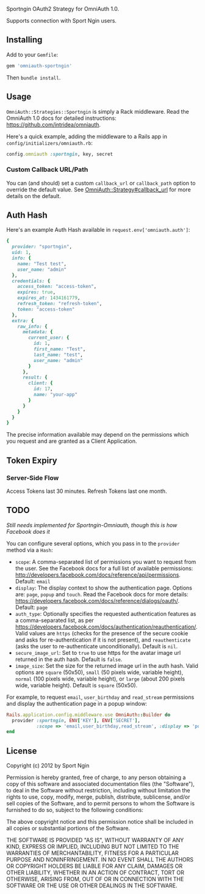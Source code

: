 Sportngin OAuth2 Strategy for OmniAuth 1.0.

Supports connection with Sport Ngin users.

## Installing

Add to your `Gemfile`:

```ruby
gem 'omniauth-sportngin'
```

Then `bundle install`.

## Usage

`OmniAuth::Strategies::Sportngin` is simply a Rack middleware. Read the OmniAuth 1.0 docs for detailed instructions: https://github.com/intridea/omniauth.

Here's a quick example, adding the middleware to a Rails app in `config/initializers/omniauth.rb`:

```ruby
config.omniauth :sportngin, key, secret
```

### Custom Callback URL/Path

You can (and should) set a custom `callback_url` or `callback_path` option to override the default value. See [OmniAuth::Strategy#callback_url](https://github.com/intridea/omniauth/blob/master/lib/omniauth/strategy.rb#L411) for more details on the default.

## Auth Hash

Here's an example Auth Hash available in `request.env['omniauth.auth']`:

```ruby
{
  provider: "sportngin",
  uid: 1,
  info: {
    name: "Test test",
    user_name: "admin"
  },
  credentials: {
    access_token: "access-token",
    expires: true,
    expires_at: 1434161779,
    refresh_token: "refresh-token",
    token: "access-token"
  },
  extra: {
    raw_info: {
      metadata: {
        current_user: {
          id: 1,
          first_name: "Test",
          last_name: "test",
          user_name: "admin"
        }
      },
      result: {
        client: {
          id: 17,
          name: "your-app"
        }
      }
    }
  }
}
```

The precise information available may depend on the permissions which you request and are granted
as a Client Application.

## Token Expiry
### Server-Side Flow

Access Tokens last 30 minutes. Refresh Tokens last one month.

## TODO

*Still needs implemented for Sportngin-Omniauth, though this is how Facebook does it*

You can configure several options, which you pass in to the `provider` method via a `Hash`:

* `scope`: A comma-separated list of permissions you want to request from the user. See the Facebook docs for a full list of available permissions: http://developers.facebook.com/docs/reference/api/permissions. Default: `email`
* `display`: The display context to show the authentication page. Options are: `page`, `popup` and `touch`. Read the Facebook docs for more details: https://developers.facebook.com/docs/reference/dialogs/oauth/. Default: `page`
* `auth_type`: Optionally specifies the requested authentication features as a comma-separated list, as per https://developers.facebook.com/docs/authentication/reauthentication/.
Valid values are `https` (checks for the presence of the secure cookie and asks for re-authentication if it is not present), and `reauthenticate` (asks the user to re-authenticate unconditionally). Default is `nil`.
* `secure_image_url`: Set to `true` to use https for the avatar image url returned in the auth hash. Default is `false`.
* `image_size`: Set the size for the returned image url in the auth hash. Valid options are `square` (50x50), `small` (50 pixels wide, variable height), `normal` (100 pixels wide, variable height), or `large` (about 200 pixels wide, variable height). Default is `square` (50x50).

For example, to request `email`, `user_birthday` and `read_stream` permissions and display the authentication page in a popup window:

```ruby
Rails.application.config.middleware.use OmniAuth::Builder do
  provider :sportngin, ENV['KEY'], ENV['SECRET'],
           :scope => 'email,user_birthday,read_stream', :display => 'popup'
end
```

## License

Copyright (c) 2012 by Sport Ngin

Permission is hereby granted, free of charge, to any person obtaining a copy of this software and associated documentation files (the "Software"), to deal in the Software without restriction, including without limitation the rights to use, copy, modify, merge, publish, distribute, sublicense, and/or sell copies of the Software, and to permit persons to whom the Software is furnished to do so, subject to the following conditions:

The above copyright notice and this permission notice shall be included in all copies or substantial portions of the Software.

THE SOFTWARE IS PROVIDED "AS IS", WITHOUT WARRANTY OF ANY KIND, EXPRESS OR IMPLIED, INCLUDING BUT NOT LIMITED TO THE WARRANTIES OF MERCHANTABILITY, FITNESS FOR A PARTICULAR PURPOSE AND NONINFRINGEMENT. IN NO EVENT SHALL THE AUTHORS OR COPYRIGHT HOLDERS BE LIABLE FOR ANY CLAIM, DAMAGES OR OTHER LIABILITY, WHETHER IN AN ACTION OF CONTRACT, TORT OR OTHERWISE, ARISING FROM, OUT OF OR IN CONNECTION WITH THE SOFTWARE OR THE USE OR OTHER DEALINGS IN THE SOFTWARE.
